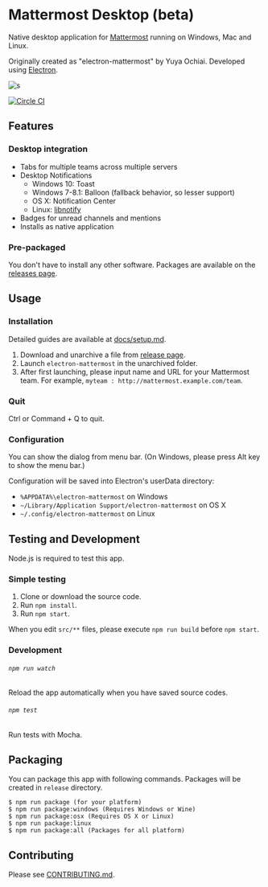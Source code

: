 # Mattermost Desktop (beta)

Native desktop application for [Mattermost](http://www.mattermost.org/) running on Windows, Mac and Linux.

Originally created as "electron-mattermost" by Yuya Ochiai. Developed using [Electron](http://electron.atom.io/).

![s](https://raw.githubusercontent.com/mattermost/desktop/rename-1/docs/20160309_mattermost-desktop.gif)

[![Circle CI](https://circleci.com/gh/mattermost/desktop.svg?style=svg)](https://circleci.com/gh/mattermost/desktop)

## Features

### Desktop integration
* Tabs for multiple teams across multiple servers
* Desktop Notifications
  * Windows 10: Toast
  * Windows 7-8.1: Balloon (fallback behavior, so lesser support)
  * OS X: Notification Center
  * Linux: [libnotify](http://electron.atom.io/docs/v0.36.0/tutorial/desktop-environment-integration/#linux)
* Badges for unread channels and mentions
* Installs as native application

### Pre-packaged
You don't have to install any other software.
Packages are available on the [releases page](http://github.com/yuya-oc/electron-mattermost/releases).

## Usage

### Installation
Detailed guides are available at [docs/setup.md](docs/setup.md).

1. Download and unarchive a file from [release page](http://github.com/yuya-oc/electron-mattermost/releases).
2. Launch `electron-mattermost` in the unarchived folder.
3. After first launching, please input name and URL for your Mattermost team. For example, `myteam : http://mattermost.example.com/team`.

### Quit
Ctrl or Command + Q to quit.

### Configuration
You can show the dialog from menu bar.
(On Windows, please press Alt key to show the menu bar.)

Configuration will be saved into Electron's userData directory:
* `%APPDATA%\electron-mattermost` on Windows
* `~/Library/Application Support/electron-mattermost` on OS X
* `~/.config/electron-mattermost` on Linux

## Testing and Development
Node.js is required to test this app.

### Simple testing
1. Clone or download the source code.
2. Run `npm install`.
3. Run `npm start`.

When you edit `src/**` files, please execute `npm run build` before `npm start`.

### Development
###### `npm run watch`
Reload the app automatically when you have saved source codes.

###### `npm test`
Run tests with Mocha.

## Packaging
You can package this app with following commands. Packages will be created in `release` directory.

```
$ npm run package (for your platform)
$ npm run package:windows (Requires Windows or Wine)
$ npm run package:osx (Requires OS X or Linux)
$ npm run package:linux
$ npm run package:all (Packages for all platform)
```

## Contributing
Please see [CONTRIBUTING.md](./CONTRIBUTING.md).
